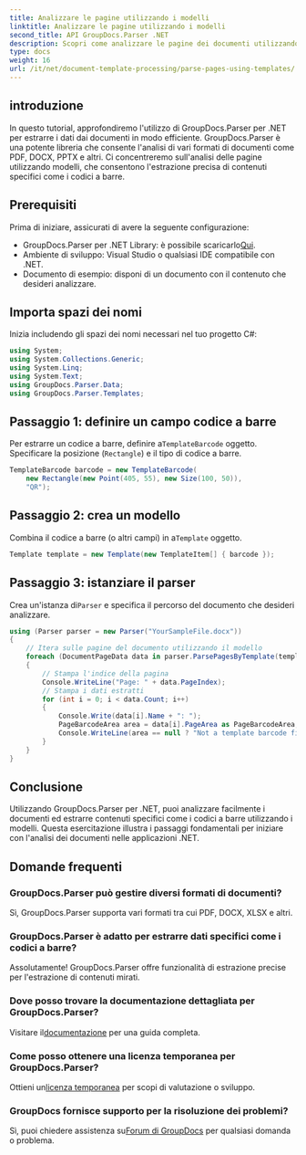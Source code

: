 ```yaml
---
title: Analizzare le pagine utilizzando i modelli
linktitle: Analizzare le pagine utilizzando i modelli
second_title: API GroupDocs.Parser .NET
description: Scopri come analizzare le pagine dei documenti utilizzando i modelli in .NET con GroupDocs.Parser. Estrai contenuti specifici in modo efficiente per le tue applicazioni.
type: docs
weight: 16
url: /it/net/document-template-processing/parse-pages-using-templates/
---
```

## introduzione
In questo tutorial, approfondiremo l'utilizzo di GroupDocs.Parser per .NET per estrarre i dati dai documenti in modo efficiente. GroupDocs.Parser è una potente libreria che consente l'analisi di vari formati di documenti come PDF, DOCX, PPTX e altri. Ci concentreremo sull'analisi delle pagine utilizzando modelli, che consentono l'estrazione precisa di contenuti specifici come i codici a barre.
## Prerequisiti
Prima di iniziare, assicurati di avere la seguente configurazione:
-  GroupDocs.Parser per .NET Library: è possibile scaricarlo[Qui](https://releases.groupdocs.com/parser/net/).
- Ambiente di sviluppo: Visual Studio o qualsiasi IDE compatibile con .NET.
- Documento di esempio: disponi di un documento con il contenuto che desideri analizzare.

## Importa spazi dei nomi
Inizia includendo gli spazi dei nomi necessari nel tuo progetto C#:
```csharp
using System;
using System.Collections.Generic;
using System.Linq;
using System.Text;
using GroupDocs.Parser.Data;
using GroupDocs.Parser.Templates;
```
## Passaggio 1: definire un campo codice a barre
 Per estrarre un codice a barre, definire a`TemplateBarcode` oggetto. Specificare la posizione (`Rectangle`) e il tipo di codice a barre.
```csharp
TemplateBarcode barcode = new TemplateBarcode(
    new Rectangle(new Point(405, 55), new Size(100, 50)),
    "QR");
```
## Passaggio 2: crea un modello
 Combina il codice a barre (o altri campi) in a`Template` oggetto.
```csharp
Template template = new Template(new TemplateItem[] { barcode });
```
## Passaggio 3: istanziare il parser
 Crea un'istanza di`Parser` e specifica il percorso del documento che desideri analizzare.
```csharp
using (Parser parser = new Parser("YourSampleFile.docx"))
{
    // Itera sulle pagine del documento utilizzando il modello
    foreach (DocumentPageData data in parser.ParsePagesByTemplate(template))
    {
        // Stampa l'indice della pagina
        Console.WriteLine("Page: " + data.PageIndex);
        // Stampa i dati estratti
        for (int i = 0; i < data.Count; i++)
        {
            Console.Write(data[i].Name + ": ");
            PageBarcodeArea area = data[i].PageArea as PageBarcodeArea;
            Console.WriteLine(area == null ? "Not a template barcode field" : area.Value);
        }
    }
}
```

## Conclusione
Utilizzando GroupDocs.Parser per .NET, puoi analizzare facilmente i documenti ed estrarre contenuti specifici come i codici a barre utilizzando i modelli. Questa esercitazione illustra i passaggi fondamentali per iniziare con l'analisi dei documenti nelle applicazioni .NET.

## Domande frequenti
### GroupDocs.Parser può gestire diversi formati di documenti?
Sì, GroupDocs.Parser supporta vari formati tra cui PDF, DOCX, XLSX e altri.
### GroupDocs.Parser è adatto per estrarre dati specifici come i codici a barre?
Assolutamente! GroupDocs.Parser offre funzionalità di estrazione precise per l'estrazione di contenuti mirati.
### Dove posso trovare la documentazione dettagliata per GroupDocs.Parser?
 Visitare il[documentazione](https://reference.groupdocs.com/parser/net/) per una guida completa.
### Come posso ottenere una licenza temporanea per GroupDocs.Parser?
 Ottieni un[licenza temporanea](https://purchase.groupdocs.com/temporary-license/) per scopi di valutazione o sviluppo.
### GroupDocs fornisce supporto per la risoluzione dei problemi?
 Sì, puoi chiedere assistenza su[Forum di GroupDocs](https://forum.groupdocs.com/c/parser/17) per qualsiasi domanda o problema.